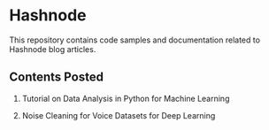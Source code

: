 # Hashnode
This repository contains code samples and documentation related to Hashnode blog articles.

## Contents Posted

1. Tutorial on Data Analysis in Python for Machine Learning

2. Noise Cleaning for Voice Datasets for Deep Learning
